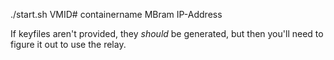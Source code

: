 ./start.sh VMID# containername MBram IP-Address

If keyfiles aren't provided, they *should* be generated, but then you'll need to figure it out to use the relay.
